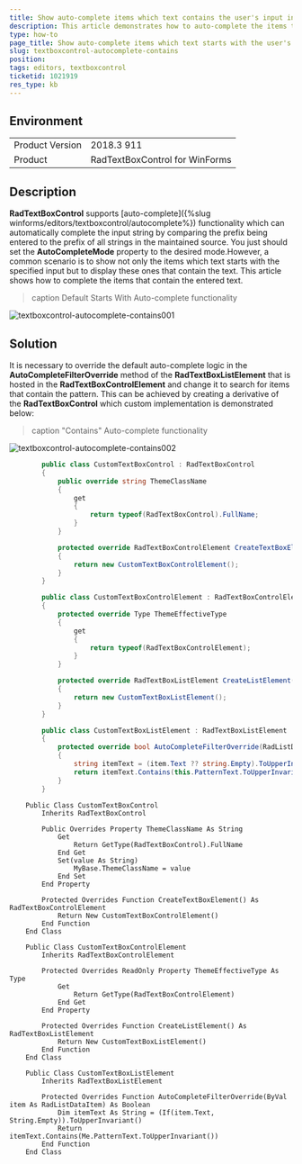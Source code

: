 ```yaml
---
title: Show auto-complete items which text contains the user's input in RadTextBoxControl
description: This article demonstrates how to auto-complete the items that contains the user's input in RadTextBoxControl
type: how-to
page_title: Show auto-complete items which text starts with the user's input in RadTextBoxControl
slug: textboxcontrol-autocomplete-contains
position: 
tags: editors, textboxcontrol
ticketid: 1021919
res_type: kb
---
```


## Environment
<table>
	<tr>
		<td>Product Version</td>
		<td>2018.3 911</td>
	</tr>
	<tr>
		<td>Product</td>
		<td>RadTextBoxControl for WinForms</td>
	</tr>
</table>


## Description

**RadTextBoxControl** supports [auto-complete]({%slug winforms/editors/textboxcontrol/autocomplete%}) functionality which can automatically complete the input string by comparing the prefix being entered to the prefix of all strings in the maintained source. You just should set the **AutoCompleteMode** property to the desired mode.However, a common scenario is to show not only the items which text starts with the specified input but to display these ones that contain the text. This article shows how to complete the items that contain the entered text.

>caption Default Starts With Auto-complete functionality

![textboxcontrol-autocomplete-contains001](images/textboxcontrol-autocomplete-contains001.gif)

## Solution 

It is necessary to override the default auto-complete logic in the **AutoCompleteFilterOverride** method of the **RadTextBoxListElement** that is hosted in the **RadTextBoxControlElement** and change it to search for items that contain the pattern. This can be achieved by creating a derivative of the **RadTextBoxControl** which custom implementation is demonstrated below:


>caption "Contains" Auto-complete functionality

![textboxcontrol-autocomplete-contains002](images/textboxcontrol-autocomplete-contains002.gif)

````C#
        public class CustomTextBoxControl : RadTextBoxControl
        {
            public override string ThemeClassName
            {
                get
                {
                    return typeof(RadTextBoxControl).FullName;
                }
            }

            protected override RadTextBoxControlElement CreateTextBoxElement()
            {
                return new CustomTextBoxControlElement();
            }
        }

        public class CustomTextBoxControlElement : RadTextBoxControlElement
        {
            protected override Type ThemeEffectiveType
            {
                get
                {
                    return typeof(RadTextBoxControlElement);
                }
            }

            protected override RadTextBoxListElement CreateListElement()
            {
                return new CustomTextBoxListElement();
            }
        }

        public class CustomTextBoxListElement : RadTextBoxListElement
        {
            protected override bool AutoCompleteFilterOverride(RadListDataItem item)
            {
                string itemText = (item.Text ?? string.Empty).ToUpperInvariant();
                return itemText.Contains(this.PatternText.ToUpperInvariant());
            }
        }


````
````VB.NET
    Public Class CustomTextBoxControl
        Inherits RadTextBoxControl

        Public Overrides Property ThemeClassName As String
            Get
                Return GetType(RadTextBoxControl).FullName
            End Get
            Set(value As String)
                MyBase.ThemeClassName = value
            End Set
        End Property

        Protected Overrides Function CreateTextBoxElement() As RadTextBoxControlElement
            Return New CustomTextBoxControlElement()
        End Function
    End Class

    Public Class CustomTextBoxControlElement
        Inherits RadTextBoxControlElement

        Protected Overrides ReadOnly Property ThemeEffectiveType As Type
            Get
                Return GetType(RadTextBoxControlElement)
            End Get
        End Property

        Protected Overrides Function CreateListElement() As RadTextBoxListElement
            Return New CustomTextBoxListElement()
        End Function
    End Class

    Public Class CustomTextBoxListElement
        Inherits RadTextBoxListElement

        Protected Overrides Function AutoCompleteFilterOverride(ByVal item As RadListDataItem) As Boolean
            Dim itemText As String = (If(item.Text, String.Empty)).ToUpperInvariant()
            Return itemText.Contains(Me.PatternText.ToUpperInvariant())
        End Function
    End Class


````

